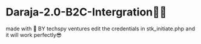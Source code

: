 # Daraja-2.0-B2C-Intergration👨‍💻
made with 💖 BY techspy ventures
edit the credentials in stk_initiate.php and it will work perfectly😎

